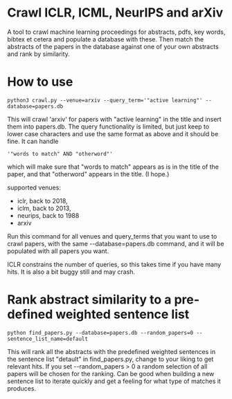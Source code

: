 # Crawl ICLR, ICML, NeurIPS and arXiv
A tool to crawl machine learning proceedings for abstracts, pdfs, key words, bibtex et cetera and populate a database with these. Then match the abstracts of the papers in the database against one of your own abstracts and rank by similarity.

# How to use

    python3 crawl.py --venue=arxiv --query_term='"active learning"' --database=papers.db

This will crawl 'arxiv' for papers with "active learning" in the title and insert them into papers.db. The query functionality is limited, but just keep to lower case characters and use the same format as above and it should be fine. It can handle

    '"words to match" AND "otherword"'

which will make sure that "words to match" appears as is in the title of the paper, and that "otherword" appears in the title. (I hope.)

supported venues: 
- iclr, back to 2018,
- iclm, back to 2013,
- neurips, back to 1988
- arxiv

Run this command for all venues and query_terms that you want to use to crawl papers, with the same --database=papers.db command, and it will be populated with all papers you want.

ICLR constrains the number of queries, so this takes time if you have many hits. It is also a bit buggy still and may crash.

# Rank abstract similarity to a pre-defined weighted sentence list

    python find_papers.py --database=papers.db --random_papers=0 --sentence_list_name=default

This will rank all the abstracts with the predefined weighted sentences in the sentence list "detault" in find_papers.py, change to your liking to get relevant hits. If you set --random_papers > 0 a random selection of all papers will be chosen for the ranking. Can be good when building a new sentence list to iterate quickly and get a feeling for what type of matches it produces.
